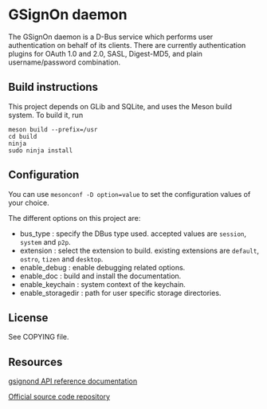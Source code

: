 GSignOn daemon
==============

The GSignOn daemon is a D-Bus service which performs user authentication on
behalf of its clients. There are currently authentication plugins for OAuth 1.0
and 2.0, SASL, Digest-MD5, and plain username/password combination.


Build instructions
------------------

This project depends on GLib and SQLite, and uses the Meson build system. To build it, run
```
meson build --prefix=/usr
cd build
ninja
sudo ninja install
```

Configuration
-------------

You can use `mesonconf -D option=value` to set the configuration values of your choice.

The different options on this project are:

- bus_type : specify the DBus type used. accepted values are `session`, `system` and `p2p`.
- extension : select the extension to build. existing extensions are `default`, `ostro`, `tizen` and `desktop`.
- enable_debug : enable debugging related options.
- enable_doc : build and install the documentation.
- enable_keychain : system context of the keychain.
- enable_storagedir : path for user specific storage directories.

License
-------

See COPYING file.

Resources
---------

[gsignond API reference documentation](http://accounts-sso.gitlab.io/gsignond/index.html)

[Official source code repository](https://gitlab.com/accounts-sso/gsignond)
